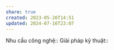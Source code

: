 ```yaml
---
share: true
created: 2023-05-26T14:51
updated: 2024-07-16T23:07
---
```

Nhu cầu công nghệ::
Giải pháp kỹ thuật::